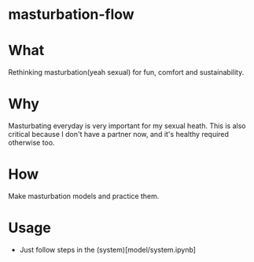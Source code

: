 # masturbation-flow
# What
Rethinking masturbation(yeah sexual) for fun, comfort and sustainability.

# Why
Masturbating everyday is very important for my sexual heath.
This is also critical because I don't have a partner now, and it's healthy required otherwise too.

# How
Make masturbation models and practice them.

# Usage
* Just follow steps in the (system)[model/system.ipynb]
